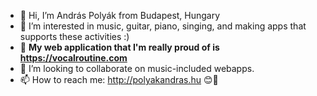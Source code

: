 - 👋  Hi, I’m András Polyák from Budapest, Hungary
- 👀  I’m interested in music, guitar, piano, singing, and making apps that supports these activities :)
- 🌱  **My web application that I'm really proud of is https://vocalroutine.com**
- 💞️  I’m looking to collaborate on music-included webapps.
- 📫  How to reach me: http://polyakandras.hu 😊🙏

<!---
Freeride91/Freeride91 is a ✨ special ✨ repository because its `README.md` (this file) appears on your GitHub profile.
You can click the Preview link to take a look at your changes.
--->
